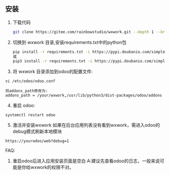## 安装
1. 下载代码
    ```bash
    git clone https://gitee.com/rainbowstudio/wxwork.git --depth 1 --branch 14.0 --single-branch wxwork 
    ```
2. 切换到 wxwork 目录,安装requirements.txt中的python包
    ```bash
    pip install -r requirements.txt -i https://pypi.doubanio.com/simple
   或
   pip3 install -r requirements.txt -i https://pypi.doubanio.com/simple
    ```
3. 将 wxwork 目录添加到odoo的配置文件:
  ````
  vi /etc/odoo/odoo.conf
  
  将addons_path修改为:
  addons_path = /your/wxwork,/usr/lib/python3/dist-packages/odoo/addons

  ````

4. 重启 odoo:
````
systemctl restart odoo
````

5. 激活并安装wxwork
如果在后台应用列表没有看到wxwork，需进入odoo的debug模式刷新本地模块
````
https://yourodoo/web?debug=1
````

FAQ:

1. 重启odoo后进入应用安装页面是空白
  A:建议先查看odoo的日志，一般来说可能是你给wxwork的权限不对。